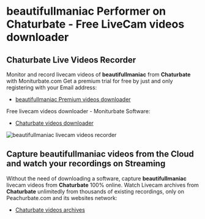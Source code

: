 # beautifullmaniac Performer on Chaturbate - Free LiveCam videos downloader

## Chaturbate Live Videos Recorder

Monitor and record livecam videos of **beautifullmaniac** from **Chaturbate** with Moniturbate.com
Get a premium trial for free by just and only registering with your Email address:
* [beautifullmaniac Premium videos downloader](https://moniturbate.com/request-demo-licence-key.html)

Free livecam videos downloader - Moniturbate Software:
* [Chaturbate videos downloader](https://moniturbate.com/moniturbate-download-software.html)

![beautifullmaniac livecam videos recorder](https://peachurnet.com/templates/moniturbate-software.png)


## Capture beautifullmaniac videos from the Cloud and watch your recordings on Streaming

Without the need of downloading a software, capture **beautifullmaniac** livecam videos from **Chaturbate** 100% online.
Watch Livecam archives from **Chaturbate** unlimitedly from thousands of existing recordings, only on Peachurbate.com and its websites network:
* [Chaturbate videos archives](https://peachurnet.com/)